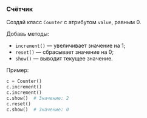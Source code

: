 ### Счётчик
Создай класс `Counter` с атрибутом `value`, равным 0.

Добавь методы:
- `increment()` — увеличивает значение на 1;
- `reset()` — сбрасывает значение на 0;
- `show()` — выводит текущее значение.

Пример:
```python
c = Counter()
c.increment()
c.increment()
c.show()  # Значение: 2
c.reset()
c.show()  # Значение: 0
```